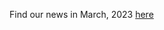 Find our news in March, 2023 [here](https://drive.google.com/uc?id=1a8kYvDah1-vGAeyPXQMvt7Tus07Xm8mr)
